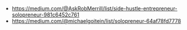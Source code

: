 * https://medium.com/@AskRobMerrill/list/side-hustle-entrepreneur-solopreneur-981c6452c761
* https://medium.com/@michaelgoitein/list/solopreneur-64af78fd7778
